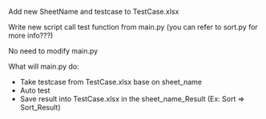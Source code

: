 Add new SheetName and testcase to TestCase.xlsx

Write new script call test function from main.py (you can refer to sort.py for more info???)

No need to modify main.py


What will main.py do:
-   Take testcase from TestCase.xlsx base on sheet_name
-   Auto test
-   Save result into TestCase.xlsx in the sheet_name_Result (Ex: Sort => Sort_Result)
